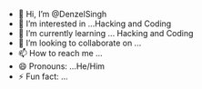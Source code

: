 - 👋 Hi, I’m @DenzelSingh
- 👀 I’m interested in ...Hacking and Coding
- 🌱 I’m currently learning ... Hacking and Coding
- 💞️ I’m looking to collaborate on ...
- 📫 How to reach me ...
- 😄 Pronouns: ...He/Him
- ⚡ Fun fact: ...

<!---
DenzelSingh/DenzelSingh is a ✨ special ✨ repository because its `README.md` (this file) appears on your GitHub profile.
You can click the Preview link to take a look at your changes.
--->
